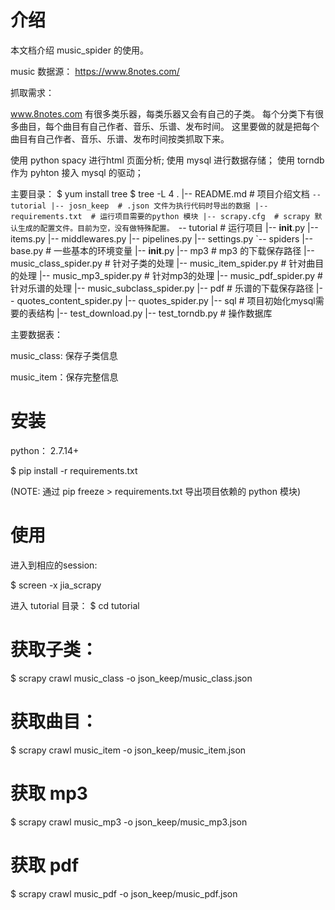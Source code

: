 

介绍
======
本文档介绍 music_spider 的使用。

music 数据源：
https://www.8notes.com/

抓取需求：

www.8notes.com 有很多类乐器，每类乐器又会有自己的子类。
每个分类下有很多曲目，每个曲目有自己作者、音乐、乐谱、发布时间。
这里要做的就是把每个曲目有自己作者、音乐、乐谱、发布时间按类抓取下来。



使用 python spacy 进行html 页面分析;
使用 mysql 进行数据存储；
使用 torndb 作为 pyhton 接入 mysql 的驱动；


主要目录：
$ yum install tree
$ tree -L 4
.
|-- README.md             # 项目介绍文档
`-- tutorial
    |-- josn_keep  # .json 文件为执行代码时导出的数据
    |-- requirements.txt  # 运行项目需要的python 模块
    |-- scrapy.cfg  # scrapy 默认生成的配置文件。目前为空，没有做特殊配置。
    `-- tutorial # 运行项目
        |-- __init__.py
        |-- items.py
        |-- middlewares.py
        |-- pipelines.py
        |-- settings.py
        `-- spiders
            |-- base.py  # 一些基本的环境变量
            |-- __init__.py
            |-- mp3      # mp3 的下载保存路径
            |-- music_class_spider.py  # 针对子类的处理
            |-- music_item_spider.py  # 针对曲目的处理
            |-- music_mp3_spider.py  # 针对mp3的处理
            |-- music_pdf_spider.py  # 针对乐谱的处理
            |-- music_subclass_spider.py
            |-- pdf    # 乐谱的下载保存路径
            |-- quotes_content_spider.py
            |-- quotes_spider.py
            |-- sql   # 项目初始化mysql需要的表结构
            |-- test_download.py
            |-- test_torndb.py  # 操作数据库


主要数据表：

music_class: 保存子类信息

music_item：保存完整信息



安装
=======
python： 2.7.14+

$ pip install -r requirements.txt

(NOTE: 通过  pip freeze > requirements.txt 导出项目依赖的 python 模块)


使用
======


进入到相应的session:

$ screen -x jia_scrapy


进入 tutorial 目录：
$ cd tutorial


# 获取子类：
$ scrapy crawl music_class  -o json_keep/music_class.json

# 获取曲目：
$ scrapy crawl music_item -o json_keep/music_item.json


# 获取 mp3
$ scrapy crawl music_mp3  -o json_keep/music_mp3.json

# 获取 pdf
$ scrapy crawl music_pdf -o json_keep/music_pdf.json


